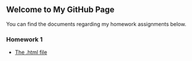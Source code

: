 ## Welcome to My GitHub Page

You can find the documents regarding my homework assignments below.

### Homework 1
* [The .html file](https://bu-ie-360.github.io/spring24-serhatekli/IE360_HW1_SerhatEkli.html)
